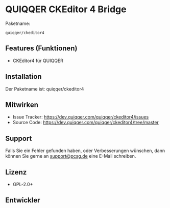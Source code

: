 QUIQQER CKEditor 4 Bridge
========

Paketname:

    quiqqer/ckeditor4


Features (Funktionen)
--------

- CKEditor4 für QUIQQER

Installation
------------

Der Paketname ist: quiqqer/ckeditor4


Mitwirken
----------

- Issue Tracker: https://dev.quiqqer.com/quiqqer/ckeditor4/issues
- Source Code: https://dev.quiqqer.com/quiqqer/ckeditor4/tree/master


Support
-------

Falls Sie ein Fehler gefunden haben, oder Verbesserungen wünschen,
dann können Sie gerne an support@pcsg.de eine E-Mail schreiben.


Lizenz
-------

- GPL-2.0+

Entwickler
--------
